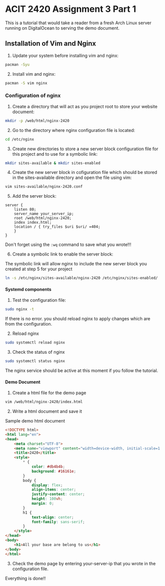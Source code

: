 # ACIT 2420 Assignment 3 Part 1

This is a tutorial that would take a reader from a fresh Arch Linux server running on DigitalOcean to serving the demo document.


## Installation of Vim and Nginx

1. Update your system before installing vim and nginx:

```bash
pacman -Syu
```

2. Install vim and nginx:

```bash
pacman -S vim nginx
```

### Configuration of nginx

1. Create a directory that will act as you project root to store your website document:

```bash
mkdir -p /web/html/nginx-2420
```

2. Go to the directory where nginx configuration file is located:

```bash
cd /etc/nginx
```

3. Create new directories to store a new server block configuration file for this project and to use for a symbolic link:

```bash
mkdir sites-available & mkdir sites-enabled

```

4. Create the new server block in cofiguration file which should be stored in the sites-available directory and open the file using vim:

```bash
vim sites-available/nginx-2420.conf
```

5. Add the server block:

```
server {     
    listen 80;     
    server_name your_server_ip;      
    root /web/html/nginx-2420;     
    index index.html;      
    location / { try_files $uri $uri/ =404; 
    } 
}
```
Don't forget using the `:wq` command to save what you wrote!!! 

6. Create a symbolic link to enable the server block:

The symbolic link will allow nginx to include the new server block you created at step 5 for your project 

```bash
ln -s /etc/nginx/sites-available/nginx-2420 /etc/nginx/sites-enabled/
```

#### Systemd components 

1. Test the configuration file:

```bash
sudo nginx -t
```
If there is no error. you should reload nginx to apply changes which are from the configuration.

2. Reload nginx 

```bash
sudo systemctl reload nginx 
```

3. Check the status of nginx

```bash
sudo systemctl status nginx
```

The nginx service should be active at this moment if you follow the tutorial.

#### Demo Document

1. Create a html file for the demo page

```bash
vim /web/html/nginx-2420/index.html
```

2. Write a html document and save it

Sample demo html document
```html
<!DOCTYPE html>
<html lang="en">
<head>
    <meta charset="UTF-8">
    <meta name="viewport" content="width=device-width, initial-scale=1.0">
    <title>2420</title>
    <style>
        * {
            color: #db4b4b;
            background: #16161e;
        }
        body {
            display: flex;
            align-items: center;
            justify-content: center;
            height: 100vh;
            margin: 0;
        }
        h1 {
            text-align: center;
            font-family: sans-serif;
        }
    </style>
</head>
<body>
    <h1>All your base are belong to us</h1>
</body>
</html>
```

3. Check the demo page by entering your-server-ip that you wrote in the configuration file.

Everything is done!!